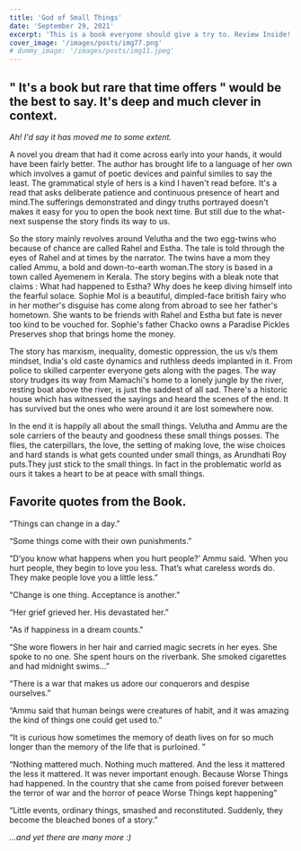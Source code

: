 ```yaml
---
title: 'God of Small Things'
date: 'September 29, 2021'
excerpt: 'This is a book everyone should give a try to. Review Inside! '
cover_image: '/images/posts/img77.png'
# dummy_image: '/images/posts/img11.jpeg'
---
```


<!-- Lorem [markdownum](http://insunt.org/inpositaque), et sanguine rutilos dixit
nigro cornu genus duris linguae. Super hic deus ego adveniens nullumque Venerem
equis aurem aliisque celare densis dextramque similis **post**: mihi rexerat;
bis. -->
## " It's a book but rare that time offers " would be the best to say. It's deep and much clever in context.
 *Ah! I'd say it has moved me to some extent.* 

A novel you dream that had it come across early into your hands, it would have been fairly better. The author has brought life to a language of her own which involves a gamut of poetic devices and painful similes to say the least. The grammatical style of hers is a kind I haven't read before. It's a read that asks deliberate patience and continuous presence of heart and mind.The sufferings demonstrated and dingy truths portrayed doesn't makes it easy for you to open the book next time. But still due to the what-next suspense the story finds its way to us. 

So the story mainly revolves around Velutha and the two egg-twins who because of chance are called Rahel and Estha. The tale is told through the eyes of Rahel and at times by the narrator. The twins have a mom they called Ammu, a bold and down-to-earth woman.The story is based in a town called Ayemenem in Kerala. The story begins with a bleak note that claims : What had happened to Estha? Why does he keep diving himself into the fearful solace. Sophie Mol is a beautiful, dimpled-face british fairy who in her mother's disguise has come along from abroad to see her father's hometown. She wants to be friends with Rahel and Estha but fate is never too kind to be vouched for. Sophie's father Chacko owns a Paradise Pickles Preserves shop that brings home the money.

The story has marxism, inequality, domestic oppression, the us v/s them mindset, India's old caste dynamics and ruthless deeds implanted in it. From police to skilled carpenter everyone gets along with the pages. The way story trudges its way from Mamachi's home to a lonely jungle by the river, resting boat above the river, is just the saddest of all sad. There's a historic house which has witnessed the sayings and heard the scenes of the end. It has survived but the ones who were around it are lost somewhere now. 

In the end it is happily all about the small things. Velutha and Ammu are the sole carriers of the beauty and goodness these small things posses. The flies, the caterpillars, the love, the setting of making love, the wise choices and hard stands is what gets counted under small things, as Arundhati Roy puts.They just stick to the small things. In fact in the problematic world as ours it takes a heart to be at peace with small things. 

## Favorite quotes from the Book.

“Things can change in a day.”

“Some things come with their own punishments.”

“D’you know what happens when you hurt people?’ Ammu said. ‘When you hurt people, they begin to love you less. That’s what careless words do. They make people love you a little less.”

“Change is one thing. Acceptance is another.”

“Her grief grieved her. His devastated her.”

"As if happiness in a dream counts."

“She wore flowers in her hair and carried magic secrets in her eyes. She spoke to no one. She spent hours on the riverbank. She smoked cigarettes and had midnight swims...”

“There is a war that makes us adore our conquerors and despise ourselves.”

“Ammu said that human beings were creatures of habit, and it was amazing the kind of things one could get used to.”

“It is curious how sometimes the memory of death lives on for so much longer than the memory of the life that is purloined. ”

“Nothing mattered much. Nothing much mattered. And the less it mattered the less it mattered. It was never important enough. Because Worse Things had happened. In the country that she came from poised forever between the terror of war and the horror of peace Worse Things kept happening”

“Little events, ordinary things, smashed and reconstituted. Suddenly, they become the bleached bones of a story.”

*...and yet there are many more :)*



